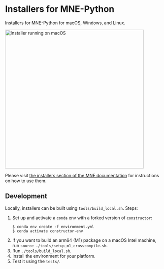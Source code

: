 # Installers for MNE-Python

Installers for MNE-Python for macOS, Windows, and Linux.

<img src="https://mne.tools/dev/_static/mne_installer_macOS.png" alt="Installer running on macOS" width="450px">

Please visit [the installers section of the MNE documentation](https://mne.tools/dev/install/installers.html) for instructions on how to use them.

## Development

Locally, installers can be built using `tools/build_local.sh`. Steps:

1. Set up and activate a `conda` env with a forked version of `constructor`:
   ```console
   $ conda env create -f environment.yml
   $ conda activate constructor-env
   ```
2. If you want to build an arm64 (M1) package on a macOS Intel machine, run `source ./tools/setup_m1_crosscompile.sh`.
3. Run `./tools/build_local.sh`.
4. Install the environment for your platform.
5. Test it using the `tests/`.
